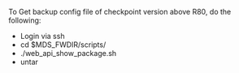 To Get backup config file of checkpoint version above R80, do the following:
* Login via ssh
* cd $MDS_FWDIR/scripts/
* ./web_api_show_package.sh <options>
* untar